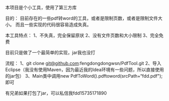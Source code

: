 本项目是个小工具，使用了第三方库

目的：
目前存在的一些pdf转word的工具，或者是限制页数，或者是限制文件大小。
而且一些实现的代码很容易造成失真。

本工具特点：
1、不失真，完全保留原状
2、没有文件页数和大小限制
3、完全免费

目前只是做了一个最简单的实现，jar我也没打

流程：
1、git clone git@github.com:fengdongdongwsn/PdfTool.git
2、导入Eclipse（我没有使用Maven，因为最近我的Idea环境有一些问题，所以直接使用的jar包）
3、Main类中调用new PdfToWord().pdftoword(srcPath+“fdd.pdf");即可

有兄弟如果打包了jar，可以私信我fdd15735171890